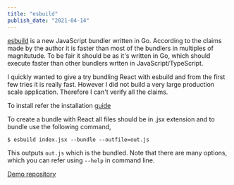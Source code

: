 ```yaml
---
title: "esbuild"
publish_date: "2021-04-14"
---
```


[esbuild](https://esbuild.github.io/) is a new JavaScript bundler written in Go. According to the claims made by the author it is faster than most of the bundlers in multiples of magnitutude. To be fair it should be as it's written in Go, which should execute faster than other bundlers wrtten in JavaScript/TypeScript.

I quickly wanted to give a try bundling React with esbuild and from the first few tries it is really fast. However I did not build a very large production scale application. Therefore I can't verify all the claims.

To install refer the installation [guide](https://esbuild.github.io/getting-started/#install-esbuild)

To create a bundle with React all files should be in .jsx extension and to bundle use the following command,

```
$ esbuild index.jsx --bundle --outfile=out.js
```

This outputs `out.js` which is the bundled. Note that there are many options, which you can refer using `--help` in command line.

[Demo repository](https://github.com/rajikaimal/esbuild-demo)
